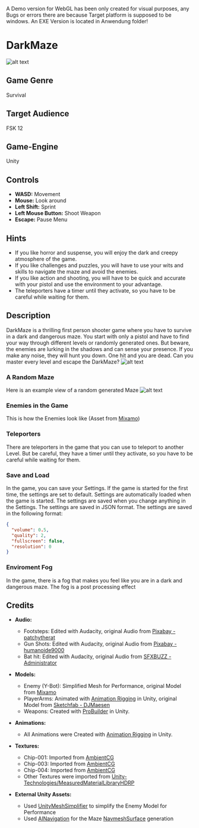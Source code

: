 A Demo version for WebGL has been only created for visual purposes, any Bugs or errors there are because Target platform is supposed to be windows. An EXE Version is located in Anwendung folder!
# DarkMaze
![alt text](blob/Bild1.png)

## Game Genre
Survival

## Target Audience
FSK 12

## Game-Engine
Unity

## Controls
- **WASD:** Movement
- **Mouse:** Look around
- **Left Shift:** Sprint
- **Left Mouse Button:** Shoot Weapon
- **Escape:** Pause Menu

## Hints
- If you like horror and suspense, you will enjoy the dark and creepy atmosphere of the game.
- If you like challenges and puzzles, you will have to use your wits and skills to navigate the maze and avoid the enemies.
- If you like action and shooting, you will have to be quick and accurate with your pistol and use the environment to your advantage.
- The teleporters have a timer until they activate, so you have to be careful while waiting for them.

## Description
DarkMaze is a thrilling first person shooter game where you have to survive in a dark and dangerous maze. You start with only a pistol and have to find your way through different levels or randomly generated ones. But beware, the enemies are lurking in the shadows and can sense your presence. If you make any noise, they will hunt you down. One hit and you are dead. Can you master every level and escape the DarkMaze?
![alt text](blob/Bild2.png)

### A Random Maze
Here is an example view of a random generated Maze
![alt text](blob/Bild3.png)

### Enemies in the Game
This is how the Enemies look like (Asset from [Mixamo](https://www.mixamo.com/))

### Teleporters
There are teleporters in the game that you can use to teleport to another Level. But be careful, they have a timer until they activate, so you have to be careful while waiting for them.

### Save and Load
In the game, you can save your Settings. If the game is started for the first time, the settings are set to default. Settings are automatically loaded when the game is started. The settings are saved when you change anything in the Settings. The settings are saved in JSON format. The settings are saved in the following format:
```json
{
  "volume": 0.5,
  "quality": 2,
  "fullscreen": false,
  "resolution": 0
}
```

### Enviroment Fog
In the game, there is a fog that makes you feel like you are in a dark and dangerous maze. The fog is a post processing effect

## Credits
- **Audio:** 
  - Footsteps: Edited with Audacity, original Audio from [Pixabay - patchytherat](https://pixabay.com/sound-effects/concrete-footsteps-1-6265/)
  - Gun Shots: Edited with Audacity, original Audio from [Pixabay - humanoide9000](https://pixabay.com/sound-effects/sci-fi-gun-shot-x6-14447/)
  - Bat hit: Edited with Audacity, original Audio from [SFXBUZZ - Administrator](https://www.sfxbuzz.com/download/9-cartoon-sound-effects/133-rubber-duck-sound-effect)

- **Models:**
  - Enemy (Y-Bot): Simplified Mesh for Performance, original Model from [Mixamo](https://www.mixamo.com/)
  - PlayerArms: Animated with [Animation Rigging](https://docs.unity3d.com/Packages/com.unity.animation.rigging@1.0/manual/index.html) in Unity, original Model from [Sketchfab - DJMaesen](https://sketchfab.com/3d-models/fps-arms-08ec4403a47645d8ad80633abf13d39d)
  - Weapons: Created with [ProBuilder](https://unity.com/features/probuilder) in Unity.

- **Animations:**
  - All Animations were Created with [Animation Rigging](https://docs.unity3d.com/Packages/com.unity.animation.rigging@1.0/manual/index.html) in Unity.

- **Textures:**
  - Chip-001: Imported from [AmbientCG](https://ambientcg.com/view?id=Chip001)
  - Chip-003: Imported from [AmbientCG](https://ambientcg.com/view?id=Chip003)
  - Chip-004: Imported from [AmbientCG](https://ambientcg.com/view?id=Chip004)
  - Other Textures were imported from [Unity-Technologies/MeasuredMaterialLibraryHDRP](https://github.com/Unity-Technologies/MeasuredMaterialLibraryHDRP)

- **External Unity Assets:**
  - Used [UnityMeshSimplifier](https://github.com/Whinarn/UnityMeshSimplifier) to simplify the Enemy Model for Performance
  - Used [AINavigation](https://docs.unity3d.com/Packages/com.unity.ai.navigation@1.0/manual/index.html) for the Maze [NavmeshSurface](https://docs.unity3d.com/Packages/com.unity.ai.navigation@1.0/manual/NavMeshSurface.html) generation